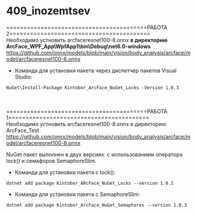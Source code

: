 # 409_inozemtsev
=========================================РАБОТА 2=========================================  
Необходимо устновить arcfaceresnet100-8.onnx **в директорию ArcFace_WPF_App\WpfApp1\bin\Debug\net6.0-windows**
https://github.com/onnx/models/blob/main/vision/body_analysis/arcface/model/arcfaceresnet100-8.onnx

- Команда для установки пакета через диспетчер пакетов Visual Studio:
```
NuGet\Install-Package Kintobor_ArcFace_NuGet_Locks -Version 1.0.3
```
\
\
=========================================РАБОТА 1=========================================  
Необходимо устновить arcfaceresnet100-8.onnx в директорию ArcFace_Test
https://github.com/onnx/models/blob/main/vision/body_analysis/arcface/model/arcfaceresnet100-8.onnx

NuGet пакет выполнен в двух версиях: с использованием оператора lock() и семафоров SemaphoreSlim.

- Команда для установки пакета с lock():
```
dotnet add package Kintobor_ARcFace_NuGet_Locks --version 1.0.1
```

- Команда для установки пакета с SemaphoreSlim:
```
dotnet add package Kintobor_ArcFace_NuGet_Semaphores --version 1.0.3
```
